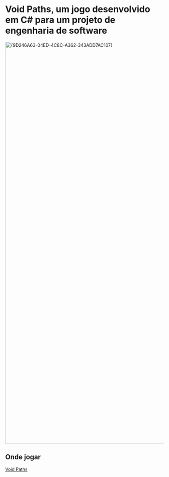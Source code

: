 # Void Paths, um jogo desenvolvido em C# para um projeto de engenharia de software
<img width="1280" alt="{9D246A63-04ED-4C8C-A362-343ADD7AC107}" src="https://github.com/user-attachments/assets/5295f192-a44e-4ae9-a2b7-63c146f248c2">

## Onde jogar

[Void Paths](https://seconds66.itch.io/void-paths)
